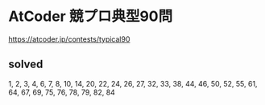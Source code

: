 # AtCoder 競プロ典型90問

https://atcoder.jp/contests/typical90

## solved
1, 2, 3, 4, 6, 7, 8, 10, 14, 20, 22, 24, 26, 27, 32, 33, 38, 44, 46, 50, 52, 55, 61, 64, 67, 69, 75, 76, 78, 79, 82, 84
